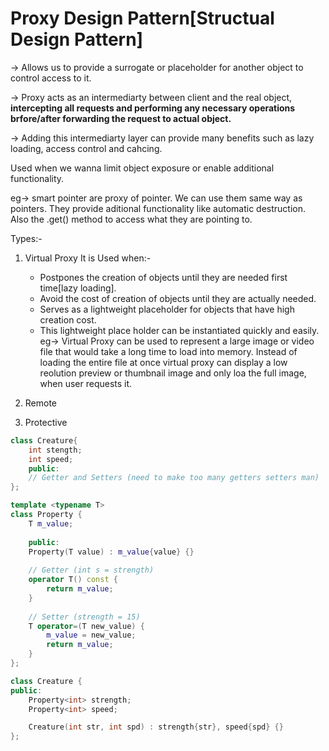# Proxy Design Pattern[Structual Design Pattern]

-> Allows us to provide a surrogate or placeholder for another object to control access to it. 

-> Proxy acts as an intermediarty between client and the real object, **intercepting all requests and performing 
   any necessary operations brfore/after forwarding the request to actual object.**
   
-> Adding this intermediarty layer can provide many benefits such as lazy loading, access control and cahcing.

Used when we wanna limit object exposure or enable additional functionality.

eg-> smart pointer are proxy of pointer. We can use them same way as pointers. They provide aditional functionality like
	 automatic destruction. Also the .get() method to access what they are pointing to.

  Types:-
1. Virtual Proxy
It is Used when:- 
	- Postpones the creation of objects until they are needed first time[lazy loading].
	- Avoid the cost of creation of objects until they are actually needed.
	- Serves as a lightweight placeholder for objects that have high creation cost.
	- This lightweight place holder can be instantiated quickly and easily.
	eg-> Virtual Proxy can be used to represent a large image or video file that would take
	a long time to load into memory. Instead of loading the entire file at once virtual proxy can display
	a low reolution preview or thumbnail image and only loa the full image, when user requests it.

3. Remote
4. Protective



```cpp
class Creature{
	int stength;
	int speed;
	public:
	// Getter and Setters (need to make too many getters setters man)
};

template <typename T>
class Property {
	T m_value;
	
	public:
	Property(T value) : m_value{value} {}
	
	// Getter (int s = strength)
	operator T() const {
        return m_value;
    }
	
	// Setter (strength = 15)
	T operator=(T new_value) {
        m_value = new_value;
        return m_value;
    }
};

class Creature {
public:
    Property<int> strength;
    Property<int> speed;

    Creature(int str, int spd) : strength{str}, speed{spd} {}
};
```
